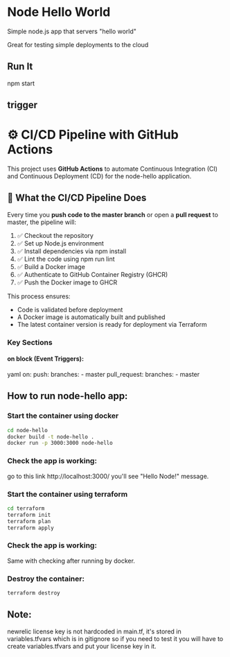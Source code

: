# Node Hello World

Simple node.js app that servers "hello world"

Great for testing simple deployments to the cloud

## Run It

npm start
## trigger

# ⚙️ CI/CD Pipeline with GitHub Actions

This project uses **GitHub Actions** to automate Continuous Integration (CI) and Continuous Deployment (CD) for the node-hello application.


## 🧪 What the CI/CD Pipeline Does

Every time you **push code to the master branch** or open a **pull request** to master, the pipeline will:

1. ✅ Checkout the repository
2. ✅ Set up Node.js environment
3. ✅ Install dependencies via npm install
4. ✅ Lint the code using npm run lint
5. ✅ Build a Docker image
6. ✅ Authenticate to GitHub Container Registry (GHCR)
7. ✅ Push the Docker image to GHCR

This process ensures:
- Code is validated before deployment
- A Docker image is automatically built and published
- The latest container version is ready for deployment via Terraform


### Key Sections

#### on block (Event Triggers):

yaml
on:
  push:
    branches:
      - master
  pull_request:
    branches:
      - master



## How to run node-hello app:
### Start the container using docker

```bash
cd node-hello
docker build -t node-hello .
docker run -p 3000:3000 node-hello
```

### Check the app is working:

go to this link http://localhost:3000/ you'll see "Hello Node!" message.


### Start the container using terraform

```bash
cd terraform
terraform init
terraform plan
terraform apply
```


### Check the app is working:

Same with checking after running by docker.

### Destroy the container:

```bash
terraform destroy
```


## Note:

newrelic license key is not hardcoded in main.tf, it's stored in variables.tfvars which is in gitignore so if you need to test it you will have to create variables.tfvars and put your license key in it.

